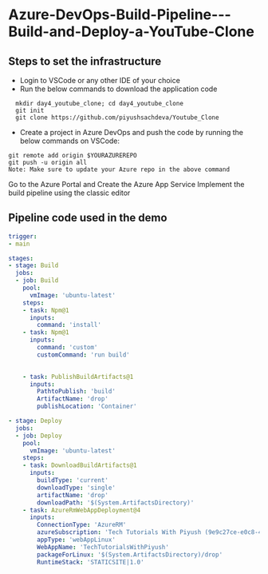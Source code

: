 # Azure-DevOps-Build-Pipeline---Build-and-Deploy-a-YouTube-Clone
## Steps to set the infrastructure
- Login to VSCode or any other IDE of your choice
- Run the below commands to download the application code

```
  mkdir day4_youtube_clone; cd day4_youtube_clone
  git init
  git clone https://github.com/piyushsachdeva/Youtube_Clone
```
- Create a project in Azure DevOps and push the code by running the below commands on VSCode:

```
git remote add origin $YOURAZUREREPO
git push -u origin all
Note: Make sure to update your Azure repo in the above command
```
Go to the Azure Portal and Create the Azure App Service
Implement the build pipeline using the classic editor

## Pipeline code used in the demo

``` YAML
trigger: 
- main

stages:
- stage: Build
  jobs:
  - job: Build
    pool:
      vmImage: 'ubuntu-latest'
    steps:
    - task: Npm@1
      inputs:
        command: 'install'
    - task: Npm@1
      inputs:
        command: 'custom'
        customCommand: 'run build'

    
    - task: PublishBuildArtifacts@1
      inputs:
        PathtoPublish: 'build'
        ArtifactName: 'drop'
        publishLocation: 'Container'

- stage: Deploy 
  jobs:
  - job: Deploy
    pool:
      vmImage: 'ubuntu-latest'
    steps:
    - task: DownloadBuildArtifacts@1
      inputs:
        buildType: 'current'
        downloadType: 'single'
        artifactName: 'drop'
        downloadPath: '$(System.ArtifactsDirectory)'
    - task: AzureRmWebAppDeployment@4
      inputs:
        ConnectionType: 'AzureRM'
        azureSubscription: 'Tech Tutorials With Piyush (9e9c27ce-e0c8-4171-a368-ad16977ec849)'
        appType: 'webAppLinux'
        WebAppName: 'TechTutorialsWithPiyush'
        packageForLinux: '$(System.ArtifactsDirectory)/drop'
        RuntimeStack: 'STATICSITE|1.0'
```
